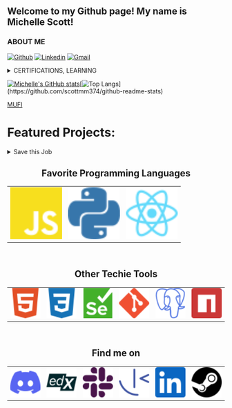 

##  Welcome to my Github page! My name is Michelle Scott! 


### ABOUT ME

[![Github](https://img.shields.io/badge/-Github-000?style=flat&logo=Github&logoColor=white)](https://github.com/scottmm374)
[![Linkedin](https://img.shields.io/badge/-LinkedIn-blue?style=flat&logo=Linkedin&logoColor=white)](https://www.linkedin.com/in/scottmm374/)
[![Gmail](https://img.shields.io/badge/-Gmail-c14438?style=flat&logo=Gmail&logoColor=white)](mailto:scottmm374@gmail.com)

 

<details>
<summary class='drop_down'> CERTIFICATIONS, LEARNING </summary><br>

![Google Coursera](images/git_github_google.png)
![Python OOP](images/Python_OOP.png)
![Relational Databases](images/Relational_databases_Certification.png)
![SQL](images/SQL.png)
</details>

[![Michelle's GitHub stats](https://github-readme-stats.vercel.app/api?username=scottmm374&theme=onedark&show_icons=true&include_all_commits=true&count_private=true&hide=stars)](https://github.com/scottmm374/github-readme-stats)[![Top Langs](https://github-readme-stats.vercel.app/api/top-langs/?username=scottmm374&layout=compact&theme=onedark&hide=go&exclude_repo=github-readme-stats,Mscott-lectures,Practice-refresher,vscode-debug-visualizer,scottmm374.github.io,)](https://github.com/scottmm374/github-readme-stats)

[MUFI](https://torpid-anise-217.notion.site/MUFI-a1db36f1b6374be083e8c08a3fa9cd27)




# Featured Projects:
<details>
<summary class='drop_down'>Save this Job</summary>  


  [Front-End-Repo](https://github.com/Lambda-School-Labs/job-book-fe)|
  [Back-End-Repo](https://github.com/Lambda-School-Labs/job-book-be)| 
  [Extention-Repo](https://github.com/Lambda-School-Labs/job-book-chrome-ext)|

  

![Save this Job](/scottmm374/images/save_this_job.png)

#### Kanban
![Save this Job](/scottmm374/images/kaban.gif)


</details>


<!-- ## Conway's Game of Life:

[Game-Of-Life-Repo](https://github.com/scottmm374/game-of-life)|

[Play Game of Life](https://game-of-life.scottmm374.vercel.app)


![Game of Life](images/demo.gif) -->




<div>

<p>
<h2 align='center'>Favorite Programming Languages</h2>
<table width='100%' align='center'>
<tr>
<td><img src='images/icons/javascript.svg' width=120></td>
<td><img src='images/icons/python.svg' width=120></td>
<td><img src='images/icons/react.svg' width=120></td>
</tr>

</table>
<br>
 <h2 align='center'>Other Techie Tools</h2>
<table width='100%' align='center'>
<tr>
<td><img src='images/icons/html.svg' width=90></td>
<td><img src='images/icons/download.svg' width=90></td>
<td><img src='images/icons/selenium.svg' width=90></td>
<td><img src='images/icons/git.svg' width=90></td>
<td><img src='images/icons/postgresql.svg' width=90></td>
<td><img src='images/icons/npm.svg' width=90></td>
</tr>
</table>

<br>
<h2 align='center'>Find me on</h2>
<table width='100%' align='center'>
<tr>
<td><img src='images/icons/discord.svg' width=90></td>
<td><img src='images/icons/edx.svg' width=90></td>
<td><img src='images/icons/slack.svg' width=90></td>
<td><img src='images/icons/frontend_mentor.svg' width=90></td>
<td><img src='images/icons/linkedin.svg' width=90></td>
<td><img src='images/icons/steam.svg' width=90></td>
</tr>
</table>
</p>
</div>

